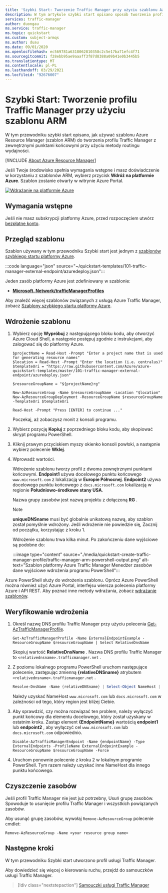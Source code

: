 ```yaml
---
title: 'Szybki Start: Tworzenie Traffic Manager przy użyciu szablonu Azure Resource Manager (szablon ARM)'
description: W tym artykule szybki start opisano sposób tworzenia profilu usługi Azure Traffic Manager przy użyciu szablonu Azure Resource Manager (szablon ARM).
services: traffic-manager
author: duongau
ms.service: traffic-manager
ms.topic: quickstart
ms.custom: subject-armqs
ms.author: duau
ms.date: 09/01/2020
ms.openlocfilehash: ec569781a6318062810358c2c5e17ba71efc4f71
ms.sourcegitcommit: f28ebb95ae9aaaff3f87d8388a09b41e0b3445b5
ms.translationtype: MT
ms.contentlocale: pl-PL
ms.lasthandoff: 03/29/2021
ms.locfileid: "92676007"
---
```

# <a name="quickstart-create-a-traffic-manager-profile-using-an-arm-template"></a>Szybki Start: Tworzenie profilu Traffic Manager przy użyciu szablonu ARM

W tym przewodniku szybki start opisano, jak używać szablonu Azure Resource Manager (szablon ARM) do tworzenia profilu Traffic Manager z zewnętrznymi punktami końcowymi przy użyciu metody routingu wydajności.

[!INCLUDE [About Azure Resource Manager](../../includes/resource-manager-quickstart-introduction.md)]

Jeśli Twoje środowisko spełnia wymagania wstępne i masz doświadczenie w korzystaniu z szablonów ARM, wybierz przycisk **Wdróż na platformie Azure**. Szablon zostanie otwarty w witrynie Azure Portal.

[![Wdrażanie na platformie Azure](../media/template-deployments/deploy-to-azure.svg)](https://portal.azure.com/#create/Microsoft.Template/uri/https%3A%2F%2Fraw.githubusercontent.com%2FAzure%2Fazure-quickstart-templates%2Fmaster%2F101-traffic-manager-external-endpoint%2Fazuredeploy.json)

## <a name="prerequisites"></a>Wymagania wstępne

Jeśli nie masz subskrypcji platformy Azure, przed rozpoczęciem utwórz [bezpłatne konto](https://azure.microsoft.com/free/?WT.mc_id=A261C142F).

## <a name="review-the-template"></a>Przegląd szablonu

Szablon używany w tym przewodniku Szybki start jest jednym z [szablonów szybkiego startu platformy Azure](https://azure.microsoft.com/resources/templates/101-traffic-manager-external-endpoint).

:::code language="json" source="~/quickstart-templates/101-traffic-manager-external-endpoint/azuredeploy.json":::

Jeden zasób platformy Azure jest zdefiniowany w szablonie:

* [**Microsoft. Network/trafficManagerProfiles**](/azure/templates/microsoft.network/trafficmanagerprofiles)

Aby znaleźć więcej szablonów związanych z usługą Azure Traffic Manager, zobacz [Szablony szybkiego startu platformy Azure](https://azure.microsoft.com/resources/templates/?resourceType=Microsoft.Network&pageNumber=1&sort=Popular).

## <a name="deploy-the-template"></a>Wdrożenie szablonu

1. Wybierz opcję **Wypróbuj** z następującego bloku kodu, aby otworzyć Azure Cloud Shell, a następnie postępuj zgodnie z instrukcjami, aby zalogować się do platformy Azure.

    ```azurepowershell-interactive
    $projectName = Read-Host -Prompt "Enter a project name that is used for generating resource names"
    $location = Read-Host -Prompt "Enter the location (i.e. centralus)"
    $templateUri = "https://raw.githubusercontent.com/Azure/azure-quickstart-templates/master/101-traffic-manager-external-endpoint/azuredeploy.json"

    $resourceGroupName = "${projectName}rg"

    New-AzResourceGroup -Name $resourceGroupName -Location "$location"
    New-AzResourceGroupDeployment -ResourceGroupName $resourceGroupName -TemplateUri $templateUri

    Read-Host -Prompt "Press [ENTER] to continue ..."
    ```

    Poczekaj, aż zobaczysz monit z konsoli programu.

1. Wybierz pozycję **Kopiuj** z poprzedniego bloku kodu, aby skopiować skrypt programu PowerShell.

1. Kliknij prawym przyciskiem myszy okienko konsoli powłoki, a następnie wybierz polecenie **Wklej**.

1. Wprowadź wartości.

    Wdrożenie szablonu tworzy profil z dwoma zewnętrznymi punktami końcowymi. **Endpoint1** używa docelowego punktu końcowego `www.microsoft.com` z lokalizacją w **Europie Północnej**. **Endpoint2** używa docelowego punktu końcowego z `docs.microsoft.com` lokalizacją w regionie **Południowo-środkowe stany USA**.

    Nazwa grupy zasobów jest nazwą projektu z dołączoną **RG** .

    > [!NOTE]
    > **uniqueDNSname** musi być globalnie unikatową nazwą, aby szablon został pomyślnie wdrożony. Jeśli wdrożenie nie powiedzie się, Zacznij od początku, korzystając z kroku 1.

    Wdrożenie szablonu trwa kilka minut. Po zakończeniu dane wyjściowe są podobne do:

    :::image type="content" source="./media/quickstart-create-traffic-manager-profile/traffic-manager-arm-powershell-output.png" alt-text="Szablon platformy Azure Traffic Manager Menedżer zasobów dane wyjściowe wdrożenia programu PowerShell":::

Azure PowerShell służy do wdrożenia szablonu. Oprócz Azure PowerShell można również użyć Azure Portal, interfejsu wiersza polecenia platformy Azure i API REST. Aby poznać inne metody wdrażania, zobacz [wdrażanie szablonów](../azure-resource-manager/templates/deploy-portal.md).

## <a name="validate-the-deployment"></a>Weryfikowanie wdrożenia

1. Określ nazwę DNS profilu Traffic Manager przy użyciu polecenia [Get-AzTrafficManagerProfile](/powershell/module/az.trafficmanager/get-aztrafficmanagerprofile).

    ```azurepowershell-interactive
    Get-AzTrafficManagerProfile -Name ExternalEndpointExample -ResourceGroupName $resourceGroupName | Select RelativeDnsName
    ```

    Skopiuj wartość **RelativeDnsName** . Nazwa DNS profilu Traffic Manager to `<relativednsname>.trafficmanager.net` .

1. Z poziomu lokalnego programu PowerShell uruchom następujące polecenie, zastępując zmienną **{relativeDNSname}** atrybutem `<relativednsname>.trafficmanager.net` .

    ```powershell
    Resolve-DnsName -Name {relativeDNSname} | Select-Object NameHost | Select -First 1
    ```

    Należy uzyskać NameHost `www.microsoft.com` lub `docs.microsoft.com` w zależności od tego, który region jest bliżej Ciebie.

1. Aby sprawdzić, czy można rozwiązać ten problem, należy wyłączyć punkt końcowy dla elementu docelowego, który został uzyskany w ostatnim kroku. Zastąp element **{EndpointName}** wartością **endpoint1** lub **endpoint2** , aby wyłączyć cel `www.microsoft.com` lub `docs.microsoft.com` odpowiednio.

    ```azurepowershell-interactive
    Disable-AzTrafficManagerEndpoint -Name {endpointName} -Type ExternalEndpoints -ProfileName ExternalEndpointExample -ResourceGroupName $resourceGroupName -Force
    ```

1. Uruchom ponownie polecenie z kroku 2 w lokalnym programie PowerShell. Tym razem należy uzyskać inne NameHost dla innego punktu końcowego.

## <a name="clean-up-resources"></a>Czyszczenie zasobów

Jeśli profil Traffic Manager nie jest już potrzebny, Usuń grupę zasobów. Spowoduje to usunięcie profilu Traffic Manager i wszystkich powiązanych zasobów.

Aby usunąć grupę zasobów, wywołaj `Remove-AzResourceGroup` polecenie cmdlet:

```azurepowershell-interactive
Remove-AzResourceGroup -Name <your resource group name>
```

## <a name="next-steps"></a>Następne kroki

W tym przewodniku Szybki start utworzono profil usługi Traffic Manager.

Aby dowiedzieć się więcej o kierowaniu ruchu, przejdź do samouczków usługi Traffic Manager.

> [!div class="nextstepaction"]
> [Samouczki usługi Traffic Manager](tutorial-traffic-manager-improve-website-response.md)
